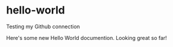 # hello-world
Testing my Github connection

Here's some new Hello World documention.  Looking great so far!
